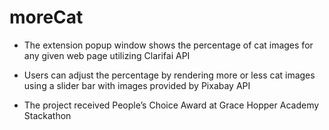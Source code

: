 # moreCat

- The extension popup window shows the percentage of cat images for any given
web page utilizing Clarifai API

- Users can adjust the percentage by rendering more or less cat images using a
slider bar with images provided by Pixabay API

- The project received People’s Choice Award at Grace Hopper Academy
Stackathon
